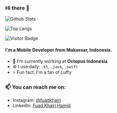 ### Hi there 👋

![Github Stats](https://github-readme-stats.vercel.app/api?username=fuadkhairi&count_private=true&show_icons=true&include_all_commits=true&hide=contribs,prs,issues,stars)

![Top Langs](https://github-readme-stats.vercel.app/api/top-langs/?username=fuadkhairi&langs_count=8&hide=TeX,Jupyter%Notebook,Cuda&layout=compact)

![Visitor Badge](https://visitor-badge.laobi.icu/badge?page_id=fuadkhairi)

#### I'm a Mobile Developer from Makassar, Indonesia.

- 🏢 I'm currently working at **Octopus Indonesia**
- ⚙️ I use daily: `.kt`, `.java`, `.swift`
- ⚡️ Fun fact: I'm a fan of Luffy

### 📫 You can reach me on:
* Instagram: [@fuadkhairi](https://www.instagram.com/fuadkhairi/)
* LinkedIn: [Fuad Khairi Hamid](https://www.linkedin.com/in/fuadkhairi/)
